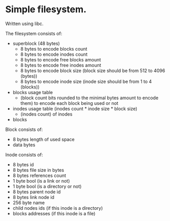 # Simple filesystem.

Written using libc.

The filesystem consists of:
  - superblock (48 bytes)
    - 8 bytes to encode blocks count
    - 8 bytes to encode inodes count
    - 8 bytes to encode free blocks amount
    - 8 bytes to encode free inodes amount
    - 8 bytes to encode block size (block size should be from 512 to 4096 (bytes))
    - 8 bytes to encode inode size (inode size should be from 1 to 4 (blocks))
  - blocks usage table
    - (block count bits rounded to the minimal bytes amount to encode them) to encode each block being used or not
  - inodes usage table (inodes count * inode size * block size)
    - (inodes count) of inodes
  - blocks

Block consists of:
  - 8 bytes length of used space
  - data bytes

Inode consists of:
  - 8 bytes id
  - 8 bytes file size in bytes
  - 8 bytes references count
  - 1 byte bool (is a link or not)
  - 1 byte bool (is a directory or not)
  - 8 bytes parent node id
  - 8 bytes link node id
  - 256 byte name
  - child nodes ids (if this inode is a directory)
  - blocks addresses (if this inode is a file)
